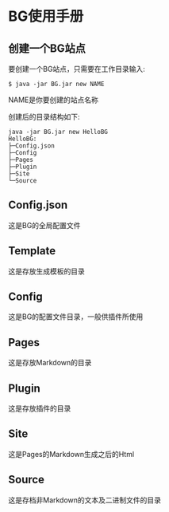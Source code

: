 # BG使用手册


## 创建一个BG站点  
要创建一个BG站点，只需要在工作目录输入:   
```
$ java -jar BG.jar new NAME
```
NAME是你要创建的站点名称     

创建后的目录结构如下:   
```
java -jar BG.jar new HelloBG
HelloBG:
├─Config.json
├─Config
├─Pages
├─Plugin
├─Site
└─Source
```

## Config.json
这是BG的全局配置文件 

## Template
这是存放生成模板的目录

## Config
这是BG的配置文件目录，一般供插件所使用

## Pages
这是存放Markdown的目录

## Plugin
这是存放插件的目录

## Site
这是Pages的Markdown生成之后的Html

## Source 
这是存档非Markdown的文本及二进制文件的目录